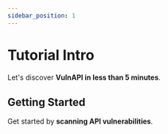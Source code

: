 ```yaml
---
sidebar_position: 1
---
```


# Tutorial Intro

Let's discover **VulnAPI in less than 5 minutes**.

## Getting Started

Get started by **scanning API vulnerabilities**.
